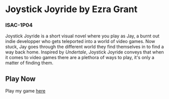 # Joystick Joyride by Ezra Grant

### ISAC-1P04

Joystick Joyride is a short visual novel where you play as Jay, a burnt out indie developper who gets teleported into a world of video games. Now stuck, Jay goes through the different world they find themselves in to find a way back home. Inspired by *Undertale*, Joystick Joyride conveys that when it comes to video games there are a plethora of ways to play, it's only a matter of finding them.

## Play Now

Play my game [here](final_build/joystick_mania_final_build.html)

